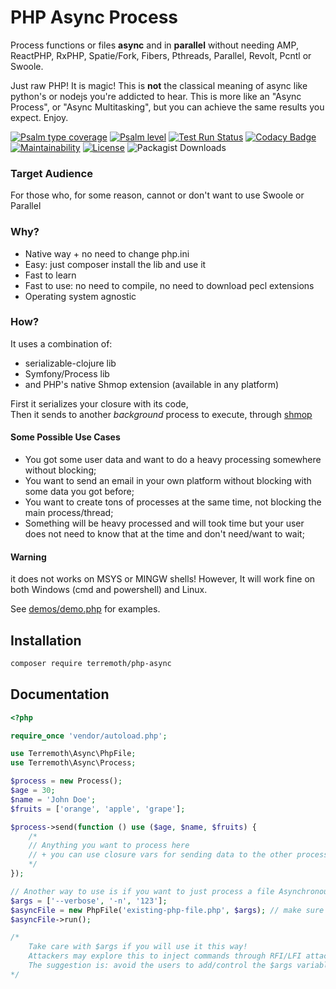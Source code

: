 # PHP Async Process
Process functions or files **async** and in **parallel** without needing AMP, ReactPHP, RxPHP, Spatie/Fork, Fibers, Pthreads, Parallel, Revolt, 
Pcntl or Swoole.  

Just raw PHP! It is magic! This is **not** the classical meaning of async like python's or nodejs you're addicted to hear. This is more like an "Async Process", or "Async Multitasking", but you can achieve the same results you expect. Enjoy.

<!--
[![codecov](https://codecov.io/gh/terremoth/php-async/graph/badge.svg?token=W37V5EDERQ)](https://codecov.io/gh/terremoth/php-async)
[![Test Coverage](https://api.codeclimate.com/v1/badges/c6420e5f6ab01e70eed7/test_coverage)](https://codeclimate.com/github/terremoth/php-async/test_coverage)
-->
[![Psalm type coverage](https://shepherd.dev/github/terremoth/php-async/coverage.svg)](https://shepherd.dev/github/terremoth/php-async)
[![Psalm level](https://shepherd.dev/github/terremoth/php-async/level.svg)](https://shepherd.dev/github/terremoth/php-async)
[![Test Run Status](https://github.com/terremoth/php-async/actions/workflows/workflow.yml/badge.svg?branch=main)](https://github.com/terremoth/php-async/actions/workflows/workflow.yml)
[![Codacy Badge](https://app.codacy.com/project/badge/Grade/478adadc949c43b090fb22417e832326)](https://app.codacy.com/gh/terremoth/php-async/dashboard?utm_source=gh&utm_medium=referral&utm_content=&utm_campaign=Badge_grade)
[![Maintainability](https://api.codeclimate.com/v1/badges/c6420e5f6ab01e70eed7/maintainability)](https://codeclimate.com/github/terremoth/php-async/maintainability)
[![License](https://img.shields.io/github/license/terremoth/php-async.svg?logo=mit&color=41bb13)](https://github.com/terremoth/php-async/blob/main/LICENSE)
![Packagist Downloads](https://img.shields.io/packagist/dt/terremoth/php-async?color=41bb13)

### Target Audience
For those who, for some reason, cannot or don't want to use Swoole or Parallel

### Why?
- Native way + no need to change php.ini
- Easy: just composer install the lib and use it
- Fast to learn
- Fast to use: no need to compile, no need to download pecl extensions
- Operating system agnostic

### How?
It uses a combination of:
- serializable-clojure lib
- Symfony/Process lib
- and PHP's native Shmop extension (available in any platform)

First it serializes your closure with its code,  
Then it sends to another *background* process to execute, through [shmop](https://www.php.net/manual/en/ref.shmop.php)

#### Some Possible Use Cases
- You got some user data and want to do a heavy processing somewhere without blocking;
- You want to send an email in your own platform without blocking with some data you got before;
- You want to create tons of processes at the same time, not blocking the main process/thread;
- Something will be heavy processed and will took time but your user does not need to know that at the time and don't need/want to wait;

#### Warning
it does not works on MSYS or MINGW shells! However, It will work fine on both Windows (cmd and powershell) and Linux.

See [demos/demo.php](demos/demo.php) for examples.

## Installation

```sh
composer require terremoth/php-async
```

## Documentation

```php
<?php

require_once 'vendor/autoload.php';

use Terremoth\Async\PhpFile;
use Terremoth\Async\Process;

$process = new Process();
$age = 30;
$name = 'John Doe';
$fruits = ['orange', 'apple', 'grape'];

$process->send(function () use ($age, $name, $fruits) {
    /*
    // Anything you want to process here
    // + you can use closure vars for sending data to the other process
    */
});

// Another way to use is if you want to just process a file Asynchronously, you can do this:
$args = ['--verbose', '-n', '123'];
$asyncFile = new PhpFile('existing-php-file.php', $args); // make sure to pass the correct file with its path
$asyncFile->run();

/*
    Take care with $args if you will use it this way!
    Attackers may explore this to inject commands through RFI/LFI attacks.
    The suggestion is: avoid the users to add/control the $args variable.
*/
```
